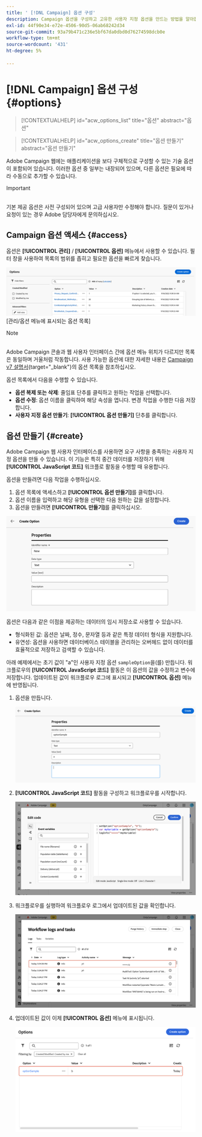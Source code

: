 ```yaml
---
title: ' [!DNL Campaign] 옵션 구성'
description: Campaign 옵션을 구성하고 고유한 사용자 지정 옵션을 만드는 방법을 알아봅니다.
exl-id: 44f90e34-e72e-4506-90d5-06ab68242d34
source-git-commit: 93a79b471c236e5bf67da0dbd0d76274598dcb0e
workflow-type: tm+mt
source-wordcount: '431'
ht-degree: 5%

---
```


# [!DNL Campaign] 옵션 구성 {#options}

>[!CONTEXTUALHELP]
>id="acw_options_list"
>title="옵션"
>abstract="옵션"

>[!CONTEXTUALHELP]
>id="acw_options_create"
>title="옵션 만들기"
>abstract="옵션 만들기"

Adobe Campaign 웹에는 애플리케이션을 보다 구체적으로 구성할 수 있는 기술 옵션이 포함되어 있습니다. 이러한 옵션 중 일부는 내장되어 있으며, 다른 옵션은 필요에 따라 수동으로 추가할 수 있습니다.

>[!IMPORTANT]
>\
>기본 제공 옵션은 사전 구성되어 있으며 고급 사용자만 수정해야 합니다. 질문이 있거나 요청이 있는 경우 Adobe 담당자에게 문의하십시오.

## Campaign 옵션 액세스 {#access}

옵션은 **[!UICONTROL 관리]** / **[!UICONTROL 옵션]** 메뉴에서 사용할 수 있습니다. 필터 창을 사용하여 목록의 범위를 좁히고 필요한 옵션을 빠르게 찾습니다.

![](assets/options-list.png)\
[관리/옵션 메뉴에 표시되는 옵션 목록]

>[!NOTE]
>\
>Adobe Campaign 콘솔과 웹 사용자 인터페이스 간에 옵션 메뉴 위치가 다르지만 목록은 동일하며 거울처럼 작동합니다. 사용 가능한 옵션에 대한 자세한 내용은 [Campaign v7 설명서](https://experienceleague.adobe.com/ko/docs/campaign-classic/using/installing-campaign-classic/appendices/configuring-campaign-options){target="_blank"}의 옵션 목록을 참조하십시오.

옵션 목록에서 다음을 수행할 수 있습니다.

* **옵션 복제 또는 삭제**: 줄임표 단추를 클릭하고 원하는 작업을 선택합니다.
* **옵션 수정**: 옵션 이름을 클릭하여 해당 속성을 엽니다. 변경 작업을 수행한 다음 저장합니다.
* **사용자 지정 옵션 만들기**: **[!UICONTROL 옵션 만들기]** 단추를 클릭합니다.

## 옵션 만들기 {#create}

Adobe Campaign 웹 사용자 인터페이스를 사용하면 요구 사항을 충족하는 사용자 지정 옵션을 만들 수 있습니다. 이 기능은 특히 중간 데이터를 저장하기 위해 **[!UICONTROL JavaScript 코드]** 워크플로 활동을 수행할 때 유용합니다.

옵션을 만들려면 다음 작업을 수행하십시오.

1. 옵션 목록에 액세스하고 **[!UICONTROL 옵션 만들기]**&#x200B;를 클릭합니다.
1. 옵션 이름을 입력하고 해당 유형을 선택한 다음 원하는 값을 설정합니다.
1. 옵션을 만들려면 **[!UICONTROL 만들기]**&#x200B;를 클릭하십시오.

![이름, 형식 및 값에 대한 필드를 표시하는 옵션 인터페이스를 만듭니다](assets/options-create.png)

옵션은 다음과 같은 이점을 제공하는 데이터의 임시 저장소로 사용할 수 있습니다.

* 형식화된 값: 옵션은 날짜, 정수, 문자열 등과 같은 특정 데이터 형식을 지원합니다.
* 유연성: 옵션을 사용하면 데이터베이스 테이블을 관리하는 오버헤드 없이 데이터를 효율적으로 저장하고 검색할 수 있습니다.

아래 예제에서는 초기 값이 &quot;a&quot;인 사용자 지정 옵션 `sampleOption`을(를) 만듭니다. 워크플로우의 **[!UICONTROL JavaScript 코드]** 활동은 이 옵션의 값을 수정하고 변수에 저장합니다. 업데이트된 값이 워크플로우 로그에 표시되고 **[!UICONTROL 옵션]** 메뉴에 반영됩니다.

1. 옵션을 만듭니다.

   ![이름 `sampleOption` 및 초기 값 &quot;a&quot;를 표시하는 사용자 지정 옵션 만들기 인터페이스](assets/options-sample-create.png)

1. **[!UICONTROL JavaScript 코드]** 활동을 구성하고 워크플로우를 시작합니다.

   ![JavaScript 코드 활동 구성 인터페이스](assets/options-sample-javascript.png)

1. 워크플로우를 실행하여 워크플로우 로그에서 업데이트된 값을 확인합니다.

   ![사용자 지정 옵션의 업데이트된 값을 표시하는 워크플로우 로그](assets/options-sample-logs.png)

1. 업데이트된 값이 이제 **[!UICONTROL 옵션]** 메뉴에 표시됩니다.

   ![사용자 지정 옵션의 업데이트된 값을 표시하는 옵션 메뉴](assets/options-sample-updated.png)